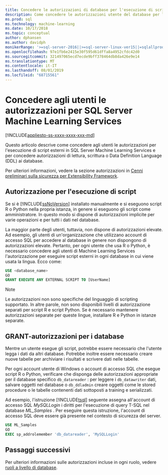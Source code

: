 ```yaml
---
title: Concedere le autorizzazioni di database per l'esecuzione di script R e Python
description: Come concedere le autorizzazioni utente del database per l'esecuzione di script R e Python in SQL Server Machine Learning Services.
ms.prod: sql
ms.technology: machine-learning
ms.date: 10/17/2018
ms.topic: conceptual
author: dphansen
ms.author: davidph
monikerRange: '>=sql-server-2016||>=sql-server-linux-ver15||=sqlallproducts-allversions'
ms.openlocfilehash: 97e1fb6e2415e30f595d61dffa8a4952cfdc42d0
ms.sourcegitcommit: 321497065ecd7ecde9bff378464db8da426e9e14
ms.translationtype: MT
ms.contentlocale: it-IT
ms.lasthandoff: 08/01/2019
ms.locfileid: "68715561"
---
```

# <a name="give-users-permission-to-sql-server-machine-learning-services"></a>Concedere agli utenti le autorizzazioni per SQL Server Machine Learning Services
[!INCLUDE[appliesto-ss-xxxx-xxxx-xxx-md](../../includes/appliesto-ss-xxxx-xxxx-xxx-md.md)]

Questo articolo descrive come concedere agli utenti le autorizzazioni per l'esecuzione di script esterni in SQL Server Machine Learning Services e per concedere autorizzazioni di lettura, scrittura o Data Definition Language (DDL) ai database.

Per ulteriori informazioni, vedere la sezione autorizzazioni in [Cenni preliminari sulla sicurezza per Extensibility Framework](../../advanced-analytics/concepts/security.md#permissions).

<a name="permissions-external-script"></a>

## <a name="permission-to-run-scripts"></a>Autorizzazione per l'esecuzione di script

Se si è [!INCLUDE[ssNoVersion](../../includes/ssnoversion-md.md)] installato manualmente e si eseguono script R o Python nella propria istanza, in genere si eseguono gli script come amministratore. In questo modo si dispone di autorizzazioni implicite per varie operazioni e per tutti i dati nel database.

La maggior parte degli utenti, tuttavia, non dispone di autorizzazioni elevate. Ad esempio, gli utenti di un'organizzazione che utilizzano account di accesso SQL per accedere al database in genere non dispongono di autorizzazioni elevate. Pertanto, per ogni utente che usa R o Python, è necessario concedere agli utenti di Machine Learning Services l'autorizzazione per eseguire script esterni in ogni database in cui viene usata la lingua. Ecco come:

```sql
USE <database_name>
GO
GRANT EXECUTE ANY EXTERNAL SCRIPT TO [UserName]
```

> [!NOTE]
> Le autorizzazioni non sono specifiche del linguaggio di scripting supportato. In altre parole, non sono disponibili livelli di autorizzazione separati per script R e script Python. Se è necessario mantenere autorizzazioni separate per queste lingue, installare R e Python in istanze separate.

<a name="permissions-db"></a> 

## <a name="grant-databases-permissions"></a>GRANT-autorizzazioni per i database

Mentre un utente esegue gli script, potrebbe essere necessario che l'utente legga i dati da altri database. Potrebbe inoltre essere necessario creare nuove tabelle per archiviare i risultati e scrivere dati nelle tabelle.

Per ogni account utente di Windows o account di accesso SQL che esegue script R o Python, verificare che disponga delle autorizzazioni appropriate per il database specifico `db_datareader` : per leggere i `db_datawriter` dati, salvare oggetti nel database o `db_ddladmin` creare oggetti come le stored procedure o le tabelle contenenti dati sottoposti a training e serializzati.

Ad esempio, l'istruzione [!INCLUDE[tsql](../../includes/tsql-md.md)] seguente assegna all'account di accesso SQL *MySQLLogin* i diritti per l'esecuzione di query T-SQL nel database *ML_Samples* . Per eseguire questa istruzione, l'account di accesso SQL deve essere già presente nel contesto di sicurezza del server.

```sql
USE ML_Samples
GO
EXEC sp_addrolemember 'db_datareader', 'MySQLLogin'
```

## <a name="next-steps"></a>Passaggi successivi

Per ulteriori informazioni sulle autorizzazioni incluse in ogni ruolo, vedere [ruoli a livello di database](../../relational-databases/security/authentication-access/database-level-roles.md).